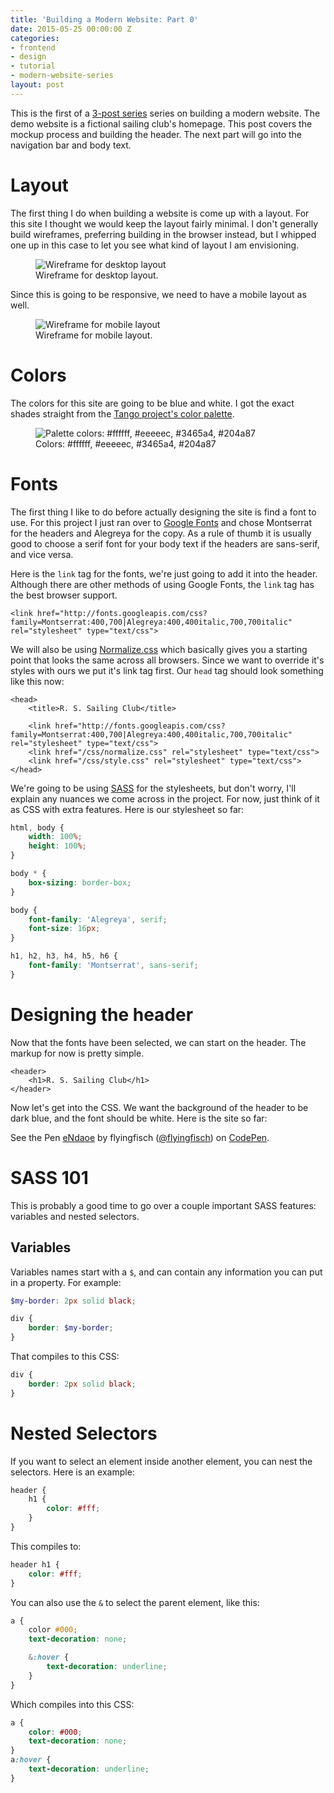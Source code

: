 ```yaml
---
title: 'Building a Modern Website: Part 0'
date: 2015-05-25 00:00:00 Z
categories:
- frontend
- design
- tutorial
- modern-website-series
layout: post
---
```


This is the first of a [3-post series](/modern-website-series/) series on building a modern website. The demo website is a fictional sailing club's homepage. This post covers the mockup process and building the header. The next part will go into the navigation bar and body text.

# Layout

The first thing I do when building a website is come up with a layout. For this site I thought we would keep the layout fairly minimal. I don't generally build wireframes, preferring building in the browser instead, but I whipped one up in this case to let you see what kind of layout I am envisioning.

<figure>
<img src="/assets/nautical-wireframe.svg" alt="Wireframe for desktop layout">
<figcaption>Wireframe for desktop layout.</figcaption>
</figure>

Since this is going to be responsive, we need to have a mobile layout as well.

<figure>
<img src="/assets/nautical-wireframe-mobile.svg" alt="Wireframe for mobile layout">
<figcaption>Wireframe for mobile layout.</figcaption>
</figure>


# Colors

The colors for this site are going to be blue and white. I got the exact shades straight from the [Tango project's color palette](http://tango.freedesktop.org/Tango_Icon_Theme_Guidelines#Color_Palette).

<figure>
<img src="/assets/nautical-palette.svg" alt="Palette colors: #ffffff, #eeeeec, #3465a4, #204a87">
<figcaption>Colors: #ffffff, #eeeeec, #3465a4, #204a87</figcaption>
</figure>

# Fonts

The first thing I like to do before actually designing the site is find a font to use. For this project I just ran over to [Google Fonts](https://www.google.com/fonts/) and chose Montserrat for the headers and Alegreya for the copy. As a rule of thumb it is usually good to choose a serif font for your body text if the headers are sans-serif, and vice versa.

Here is the `link` tag for the fonts, we're just going to add it into the header. Although there are other methods of using Google Fonts, the `link` tag has the best browser support.

~~~markup
<link href="http://fonts.googleapis.com/css?family=Montserrat:400,700|Alegreya:400,400italic,700,700italic" rel="stylesheet" type="text/css">
~~~

We will also be using [Normalize.css](https://necolas.github.io/normalize.css/) which basically gives you a starting point that looks the same across all browsers. Since we want to override it's styles with ours we put it's link tag first. Our `head` tag should look something like this now:

~~~markup
<head>
    <title>R. S. Sailing Club</title>

    <link href="http://fonts.googleapis.com/css?family=Montserrat:400,700|Alegreya:400,400italic,700,700italic" rel="stylesheet" type="text/css">
    <link href="/css/normalize.css" rel="stylesheet" type="text/css">
    <link href="/css/style.css" rel="stylesheet" type="text/css">
</head>
~~~

We're going to be using [SASS](http://sass-lang.com/) for the stylesheets, but don't worry, I'll explain any nuances we come across in the project. For now, just think of it as CSS with extra features. Here is our stylesheet so far:

~~~scss
html, body {
    width: 100%;
    height: 100%;
}

body * {
    box-sizing: border-box;
}

body {
    font-family: 'Alegreya', serif;
    font-size: 16px;
}

h1, h2, h3, h4, h5, h6 {
    font-family: 'Montserrat', sans-serif;
}
~~~

# Designing the header

Now that the fonts have been selected, we can start on the header. The markup for now is pretty simple.

~~~markup
<header>
    <h1>R. S. Sailing Club</h1>
</header>
~~~

Now let's get into the CSS. We want the background of the header to be dark blue, and the font should be white. Here is the site so far:

<p data-height="268" data-theme-id="6851" data-slug-hash="eNdaoe" data-default-tab="result" data-user="flyingfisch" class='codepen'>See the Pen <a href='http://codepen.io/flyingfisch/pen/eNdaoe/'>eNdaoe</a> by flyingfisch (<a href='http://codepen.io/flyingfisch'>@flyingfisch</a>) on <a href='http://codepen.io'>CodePen</a>.</p>
<script async src="//assets.codepen.io/assets/embed/ei.js"></script>

# SASS 101

This is probably a good time to go over a couple important SASS features: variables and nested selectors.

## Variables

Variables names start with a `$`, and can contain any information you can put in a property. For example:

~~~scss
$my-border: 2px solid black;

div {
    border: $my-border;
}
~~~

That compiles to this CSS:

~~~css
div {
    border: 2px solid black;
}
~~~

# Nested Selectors

If you want to select an element inside another element, you can nest the selectors. Here is an example:

~~~scss
header {
    h1 {
        color: #fff;
    }
}
~~~

This compiles to:

~~~css
header h1 {
    color: #fff;
}
~~~

You can also use the `&` to select the parent element, like this:

~~~scss
a {
    color #000;
    text-decoration: none;

    &:hover {
        text-decoration: underline;
    }
}
~~~

Which compiles into this CSS:

~~~css
a {
    color: #000;
    text-decoration: none;
}
a:hover {
    text-decoration: underline;
}
~~~



